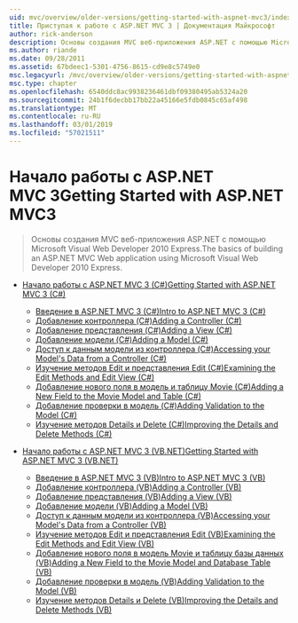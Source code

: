 ```yaml
---
uid: mvc/overview/older-versions/getting-started-with-aspnet-mvc3/index
title: Приступая к работе с ASP.NET MVC 3 | Документация Майкрософт
author: rick-anderson
description: Основы создания MVC веб-приложения ASP.NET с помощью Microsoft Visual Web Developer 2010 Express.
ms.author: riande
ms.date: 09/28/2011
ms.assetid: 67bdeec1-5301-4756-8615-cd9e8c5749e0
msc.legacyurl: /mvc/overview/older-versions/getting-started-with-aspnet-mvc3
msc.type: chapter
ms.openlocfilehash: 6540ddc8ac9938236461dbf09380495ab5324a20
ms.sourcegitcommit: 24b1f6decbb17bb22a45166e5fdb0845c65af498
ms.translationtype: MT
ms.contentlocale: ru-RU
ms.lasthandoff: 03/01/2019
ms.locfileid: "57021511"
---
```

<a name="getting-started-with-aspnet-mvc3"></a><span data-ttu-id="0e6ba-103">Начало работы с ASP.NET MVC 3</span><span class="sxs-lookup"><span data-stu-id="0e6ba-103">Getting Started with ASP.NET MVC3</span></span>
====================
> <span data-ttu-id="0e6ba-104">Основы создания MVC веб-приложения ASP.NET с помощью Microsoft Visual Web Developer 2010 Express.</span><span class="sxs-lookup"><span data-stu-id="0e6ba-104">The basics of building an ASP.NET MVC Web application using Microsoft Visual Web Developer 2010 Express.</span></span>


- [<span data-ttu-id="0e6ba-105">Начало работы с ASP.NET MVC 3 (C#)</span><span class="sxs-lookup"><span data-stu-id="0e6ba-105">Getting Started with ASP.NET MVC 3 (C#)</span></span>](cs/index.md)

    - [<span data-ttu-id="0e6ba-106">Введение в ASP.NET MVC 3 (C#)</span><span class="sxs-lookup"><span data-stu-id="0e6ba-106">Intro to ASP.NET MVC 3 (C#)</span></span>](cs/intro-to-aspnet-mvc-3.md)
    - [<span data-ttu-id="0e6ba-107">Добавление контроллера (C#)</span><span class="sxs-lookup"><span data-stu-id="0e6ba-107">Adding a Controller (C#)</span></span>](cs/adding-a-controller.md)
    - [<span data-ttu-id="0e6ba-108">Добавление представления (C#)</span><span class="sxs-lookup"><span data-stu-id="0e6ba-108">Adding a View (C#)</span></span>](cs/adding-a-view.md)
    - [<span data-ttu-id="0e6ba-109">Добавление модели (C#)</span><span class="sxs-lookup"><span data-stu-id="0e6ba-109">Adding a Model (C#)</span></span>](cs/adding-a-model.md)
    - [<span data-ttu-id="0e6ba-110">Доступ к данным модели из контроллера (C#)</span><span class="sxs-lookup"><span data-stu-id="0e6ba-110">Accessing your Model's Data from a Controller (C#)</span></span>](cs/accessing-your-models-data-from-a-controller.md)
    - [<span data-ttu-id="0e6ba-111">Изучение методов Edit и представления Edit (C#)</span><span class="sxs-lookup"><span data-stu-id="0e6ba-111">Examining the Edit Methods and Edit View (C#)</span></span>](cs/examining-the-edit-methods-and-edit-view.md)
    - [<span data-ttu-id="0e6ba-112">Добавление нового поля в модель и таблицу Movie (C#)</span><span class="sxs-lookup"><span data-stu-id="0e6ba-112">Adding a New Field to the Movie Model and Table (C#)</span></span>](cs/adding-a-new-field.md)
    - [<span data-ttu-id="0e6ba-113">Добавление проверки в модель (C#)</span><span class="sxs-lookup"><span data-stu-id="0e6ba-113">Adding Validation to the Model (C#)</span></span>](cs/adding-validation-to-the-model.md)
    - [<span data-ttu-id="0e6ba-114">Изучение методов Details и Delete (C#)</span><span class="sxs-lookup"><span data-stu-id="0e6ba-114">Improving the Details and Delete Methods (C#)</span></span>](cs/improving-the-details-and-delete-methods.md)
- [<span data-ttu-id="0e6ba-115">Начало работы с ASP.NET MVC 3 (VB.NET)</span><span class="sxs-lookup"><span data-stu-id="0e6ba-115">Getting Started with ASP.NET MVC 3 (VB.NET)</span></span>](vb/index.md)

    - [<span data-ttu-id="0e6ba-116">Введение в ASP.NET MVC 3 (VB)</span><span class="sxs-lookup"><span data-stu-id="0e6ba-116">Intro to ASP.NET MVC 3 (VB)</span></span>](vb/intro-to-aspnet-mvc-3.md)
    - [<span data-ttu-id="0e6ba-117">Добавление контроллера (VB)</span><span class="sxs-lookup"><span data-stu-id="0e6ba-117">Adding a Controller (VB)</span></span>](vb/adding-a-controller.md)
    - [<span data-ttu-id="0e6ba-118">Добавление представления (VB)</span><span class="sxs-lookup"><span data-stu-id="0e6ba-118">Adding a View (VB)</span></span>](vb/adding-a-view.md)
    - [<span data-ttu-id="0e6ba-119">Добавление модели (VB)</span><span class="sxs-lookup"><span data-stu-id="0e6ba-119">Adding a Model (VB)</span></span>](vb/adding-a-model.md)
    - [<span data-ttu-id="0e6ba-120">Доступ к данным модели из контроллера (VB)</span><span class="sxs-lookup"><span data-stu-id="0e6ba-120">Accessing your Model's Data from a Controller (VB)</span></span>](vb/accessing-your-models-data-from-a-controller.md)
    - [<span data-ttu-id="0e6ba-121">Изучение методов Edit и представления Edit (VB)</span><span class="sxs-lookup"><span data-stu-id="0e6ba-121">Examining the Edit Methods and Edit View (VB)</span></span>](vb/examining-the-edit-methods-and-edit-view.md)
    - [<span data-ttu-id="0e6ba-122">Добавление нового поля в модель Movie и таблицу базы данных (VB)</span><span class="sxs-lookup"><span data-stu-id="0e6ba-122">Adding a New Field to the Movie Model and Database Table (VB)</span></span>](vb/adding-a-new-field.md)
    - [<span data-ttu-id="0e6ba-123">Добавление проверки в модель (VB)</span><span class="sxs-lookup"><span data-stu-id="0e6ba-123">Adding Validation to the Model (VB)</span></span>](vb/adding-validation-to-the-model.md)
    - [<span data-ttu-id="0e6ba-124">Изучение методов Details и Delete (VB)</span><span class="sxs-lookup"><span data-stu-id="0e6ba-124">Improving the Details and Delete Methods (VB)</span></span>](vb/improving-the-details-and-delete-methods.md)
